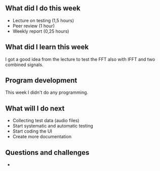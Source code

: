 ## What did I do this week
- Lecture on testing (1,5 hours)
- Peer review (1 hour)
- Weekly report (0,25 hours)

## What did I learn this week
I got a good idea from the lecture to test the FFT also with IFFT and two combined signals.

## Program development
This week I didn't do any programming.

## What will I do next
- Collecting test data (audio files)
- Start systematic and automatic testing
- Start coding the UI
- Create more documentation

## Questions and challenges
- 

